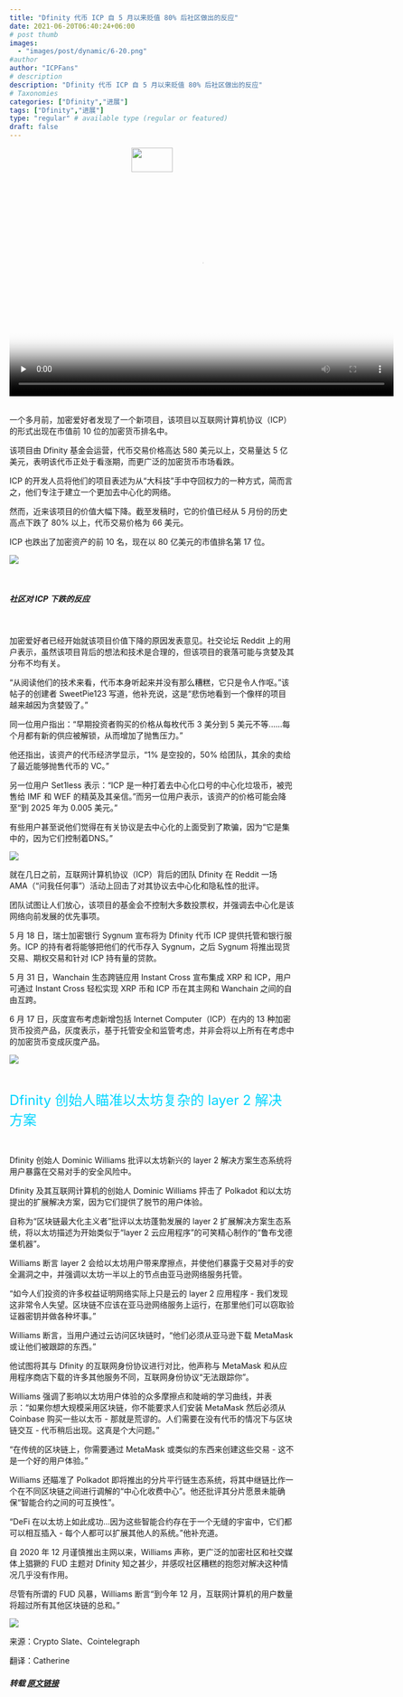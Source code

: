 ```yaml
---
title: "Dfinity 代币 ICP 自 5 月以来贬值 80% 后社区做出的反应"
date: 2021-06-20T06:40:24+06:00
# post thumb
images:
  - "images/post/dynamic/6-20.png"
#author
author: "ICPFans"
# description
description: "Dfinity 代币 ICP 自 5 月以来贬值 80% 后社区做出的反应"
# Taxonomies
categories: ["Dfinity","进展"]
tags: ["Dfinity","进展"]
type: "regular" # available type (regular or featured)
draft: false
---
```


<center>
<img width = '73' height ='43' src ="https://mmbiz.qpic.cn/mmbiz_png/JUK5MT24wzPv13Yhx8f5HJdwqvg2haiahIxicsicYmwiczfL8icRSkwiaMDaRlXa0EWLOoItTxEum6jIap192uvV6W4g/640?wx_fmt=png"/>
</center>
<br>

<center>
<video id="video" height=380 width=680 controls="" preload="none" poster="http://mmbiz.qpic.cn/mmbiz_jpg/JUK5MT24wzNVBF2gwTS63gkf4aUppw6QVicYiaIqqwQ9fbFiaotWGM4YWJ6Izs4NEV1eylb9cufdBK9rWsRmSSuXQ/0?wx_fmt=jpeg">
      <source id="mp4" src="http://mpvideo.qpic.cn/0b78w4absaaa3qapt647brqfbn6ddg3qagia.f10002.mp4?dis_k=a987027ca3d518e575a9568f868be043&amp;dis_t=1624329821&amp;spec_id=MzU1ODA4MjE5Ng%3D%3D1624329831&amp;vid=wxv_1870628384821592064&amp;format_id=10002&amp;support_redirect=1&amp;mmversion=false" type="video/mp4">
</video>
</center>

<br>

一个多月前，加密爱好者发现了一个新项目，该项目以互联网计算机协议（ICP）的形式出现在市值前 10 位的加密货币排名中。



该项目由 Dfinity 基金会运营，代币交易价格高达 580 美元以上，交易量达 5 亿美元，表明该代币正处于看涨期，而更广泛的加密货币市场看跌。



ICP 的开发人员将他们的项目表述为从“大科技”手中夺回权力的一种方式，简而言之，他们专注于建立一个更加去中心化的网络。



然而，近来该项目的价值大幅下降。截至发稿时，它的价值已经从 5 月份的历史高点下跌了 80% 以上，代币交易价格为 66 美元。



ICP 也跌出了加密资产的前 10 名，现在以 80 亿美元的市值排名第 17 位。



![](https://mmbiz.qpic.cn/mmbiz_png/JUK5MT24wzMUWJVloTiaNEtIpQQBTyEYKQGlQjnlwQgeolG77lJTdUmnGL67ic60eYfKfcIlW6ibv3YILB2oj6ELQ/640?wx_fmt=png&tp=webp&wxfrom=5&wx_lazy=1&wx_co=1)

<br>

##### 社区对 ICP 下跌的反应

<br>

加密爱好者已经开始就该项目价值下降的原因发表意见。社交论坛 Reddit 上的用户表示，虽然该项目背后的想法和技术是合理的，但该项目的衰落可能与贪婪及其分布不均有关。



“从阅读他们的技术来看，代币本身听起来并没有那么糟糕，它只是令人作呕。”该帖子的创建者 SweetPie123 写道，他补充说，这是“悲伤地看到一个像样的项目越来越因为贪婪毁了。”



同一位用户指出：“早期投资者购买的价格从每枚代币 3 美分到 5 美元不等......每个月都有新的供应被解锁，从而增加了抛售压力。”



他还指出，该资产的代币经济学显示，“1% 是空投的，50% 给团队，其余的卖给了最近能够抛售代币的 VC。”



另一位用户 Set1less 表示：“ICP 是一种打着去中心化口号的中心化垃圾币，被兜售给 IMF 和 WEF 的精英及其亲信。”而另一位用户表示，该资产的价格可能会降至“到 2025 年为 0.005 美元。”



有些用户甚至说他们觉得在有关协议是去中心化的上面受到了欺骗，因为“它是集中的，因为它们控制着DNS。”



![](https://mmbiz.qpic.cn/mmbiz_jpg/JUK5MT24wzMUWJVloTiaNEtIpQQBTyEYKbgUeKGYIL3ibL0ia6448NgoEzV3jo1DkdnERNgRDE8FrKZ82v9oiaUmkQ/640?wx_fmt=jpeg&tp=webp&wxfrom=5&wx_lazy=1&wx_co=1)


就在几日之前，互联网计算机协议（ICP）背后的团队 Dfinity 在 Reddit 一场 AMA（“问我任何事”）活动上回击了对其协议去中心化和隐私性的批评。



团队试图让人们放心，该项目的基金会不控制大多数投票权，并强调去中心化是该网络向前发展的优先事项。



5 月 18 日，瑞士加密银行 Sygnum 宣布将为 Dfinity 代币 ICP 提供托管和银行服务。ICP 的持有者将能够把他们的代币存入 Sygnum，之后 Sygnum 将推出现货交易、期权交易和针对 ICP 持有量的贷款。



5 月 31 日，Wanchain 生态跨链应用 Instant Cross 宣布集成 XRP 和 ICP，用户可通过 Instant Cross 轻松实现 XRP 币和 ICP 币在其主网和 Wanchain 之间的自由互跨。



6 月 17 日，灰度宣布考虑新增包括 Internet Computer（ICP）在内的 13 种加密货币投资产品，灰度表示，基于托管安全和监管考虑，并非会将以上所有在考虑中的加密货币变成灰度产品。



![](https://mmbiz.qpic.cn/mmbiz_jpg/JUK5MT24wzMUWJVloTiaNEtIpQQBTyEYK6Xp4SIGmDGaxhJTOFM7D8PQJSnEPRseYIEQGPVOB6mJ2mSNfVtGW8w/640?wx_fmt=jpeg&tp=webp&wxfrom=5&wx_lazy=1&wx_co=1)

<br>

<font color=#00D5FF size=5>Dfinity 创始人瞄准以太坊复杂的 layer 2 解决方案</font>

<br>

Dfinity 创始人 Dominic Williams 批评以太坊新兴的 layer 2 解决方案生态系统将用户暴露在交易对手的安全风险中。



Dfinity 及其互联网计算机的创始人 Dominic Williams 抨击了 Polkadot 和以太坊提出的扩展解决方案，因为它们提供了脱节的用户体验。



自称为“区块链最大化主义者”批评以太坊蓬勃发展的 layer 2 扩展解决方案生态系统，将以太坊描述为开始类似于“layer 2 云应用程序”的可笑精心制作的“鲁布戈德堡机器”。



Williams 断言 layer 2 会给以太坊用户带来摩擦点，并使他们暴露于交易对手的安全漏洞之中，并强调以太坊一半以上的节点由亚马逊网络服务托管。



“如今人们投资的许多权益证明网络实际上只是云的 layer 2 应用程序 - 我们发现这非常令人失望。区块链不应该在亚马逊网络服务上运行，在那里他们可以窃取验证器密钥并做各种坏事。”



Williams 断言，当用户通过云访问区块链时，“他们必须从亚马逊下载 MetaMask 或让他们被跟踪的东西。” 



他试图将其与 Dfinity 的互联网身份协议进行对比，他声称与 MetaMask 和从应用程序商店下载的许多其他服务不同，互联网身份协议“无法跟踪你”。



Williams 强调了影响以太坊用户体验的众多摩擦点和陡峭的学习曲线，并表示：“如果你想大规模采用区块链，你不能要求人们安装 MetaMask 然后必须从 Coinbase 购买一些以太币 - 那就是荒谬的。人们需要在没有代币的情况下与区块链交互 - 代币稍后出现。这真是个大问题。”



“在传统的区块链上，你需要通过 MetaMask 或类似的东西来创建这些交易 - 这不是一个好的用户体验。”



Williams 还瞄准了 Polkadot 即将推出的分片平行链生态系统，将其中继链比作一个在不同区块链之间进行调解的“中心化收费中心”。他还批评其分片愿景未能确保“智能合约之间的可互换性”。 



“DeFi 在以太坊上如此成功...因为这些智能合约存在于一个无缝的宇宙中，它们都可以相互插入 - 每个人都可以扩展其他人的系统。”他补充道。



自 2020 年 12 月谨慎推出主网以来，Williams 声称，更广泛的加密社区和社交媒体上猖獗的 FUD 主题对 Dfinity 知之甚少，并感叹社区糟糕的抱怨对解决这种情况几乎没有作用。



尽管有所谓的 FUD 风暴，Williams 断言“到今年 12 月，互联网计算机的用户数量将超过所有其他区块链的总和。”



![](https://mmbiz.qpic.cn/mmbiz_jpg/JUK5MT24wzMUWJVloTiaNEtIpQQBTyEYKQHjufbUdqEF3Q6RZ6vqej18rywSI3d08oCJbZKFRq5q0yQbnPVIemQ/640?wx_fmt=jpeg&tp=webp&wxfrom=5&wx_lazy=1&wx_co=1)


来源：Crypto Slate、Cointelegraph

翻译：Catherine

##### 转载 [原文链接](https://mp.weixin.qq.com/s/BEaDZVlZ91U0h8YvgY3WLg)